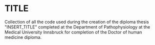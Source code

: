 # TITLE
Collection of all the code used during the creation of the diploma thesis "INSERT_TITLE" completed at the Department of Pathophysiology at the Medical University Innsbruck for completion of the Doctor of human medicine diploma.

